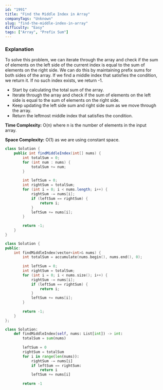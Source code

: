 ```yaml
---
id: "1991"
title: "Find the Middle Index in Array"
companyTags: "Unknown"
slug: "find-the-middle-index-in-array"
difficulty: "Easy"
tags: ["Array", "Prefix Sum"]
---
```


### Explanation

To solve this problem, we can iterate through the array and check if the sum of elements on the left side of the current index is equal to the sum of elements on the right side. We can do this by maintaining prefix sums for both sides of the array. If we find a middle index that satisfies the condition, we return it. If no such index exists, we return -1.

- Start by calculating the total sum of the array.
- Iterate through the array and check if the sum of elements on the left side is equal to the sum of elements on the right side.
- Keep updating the left side sum and right side sum as we move through the array.
- Return the leftmost middle index that satisfies the condition.

**Time Complexity:** O(n) where n is the number of elements in the input array.

**Space Complexity:** O(1) as we are using constant space.
```java
class Solution {
    public int findMiddleIndex(int[] nums) {
        int totalSum = 0;
        for (int num : nums) {
            totalSum += num;
        }
        
        int leftSum = 0;
        int rightSum = totalSum;
        for (int i = 0; i < nums.length; i++) {
            rightSum -= nums[i];
            if (leftSum == rightSum) {
                return i;
            }
            leftSum += nums[i];
        }
        
        return -1;
    }
}
```

```cpp
class Solution {
public:
    int findMiddleIndex(vector<int>& nums) {
        int totalSum = accumulate(nums.begin(), nums.end(), 0);
        
        int leftSum = 0;
        int rightSum = totalSum;
        for (int i = 0; i < nums.size(); i++) {
            rightSum -= nums[i];
            if (leftSum == rightSum) {
                return i;
            }
            leftSum += nums[i];
        }
        
        return -1;
    }
};
```

```python
class Solution:
    def findMiddleIndex(self, nums: List[int]) -> int:
        totalSum = sum(nums)
        
        leftSum = 0
        rightSum = totalSum
        for i in range(len(nums)):
            rightSum -= nums[i]
            if leftSum == rightSum:
                return i
            leftSum += nums[i]
        
        return -1
```